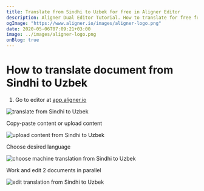 ```yaml
---
title: Translate from Sindhi to Uzbek for free in Aligner Editor
description: Aligner Dual Editor Tutorial. How to translate for free from Sindhi to Uzbek. Aligner is multilingual document management platform. 
ogImage: "https://www.aligner.io/images/aligner-logo.png"
date: 2020-05-06T07:09:21+03:00
image: ../images/aligner-logo.png
onBlog: true
---
```


# How to translate document from Sindhi to Uzbek

1. Go to editor at [app.aligner.io](https://app.aligner.io "Aligner App web page")

![translate from Sindhi to Uzbek](../aligner-blank-editor.png "translate from Sindhi to Uzbek")

Copy-paste content or upload content

![upload content from Sindhi to Uzbek](../aligner-uploaded-document.png "upload content from Sindhi to Uzbek")

Choose desired language

![choose machine translation from Sindhi to Uzbek](../aligner-language-dropdown.png "choose machine translation from Sindhi to Uzbek")

Work and edit 2 documents in parallel

![edit translation from Sindhi to Uzbek](../aligner-double-sitded-editor.png "edit translation from Sindhi to Uzbek")

